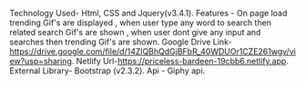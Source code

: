 Technology Used- Html, CSS and Jquery(v3.4.1). 
Features - On page load trending Gif's are displayed , when user type any word to search then related search Gif's are shown , when user dont give any input and searches then trending Gif's are shown. 
Google Drive Link- https://drive.google.com/file/d/14ZlQBhQdGjBFbR_40WDUOr1CZE261wgv/view?usp=sharing.
Netlify Url-https://priceless-bardeen-19cbb6.netlify.app.
External Library- Bootstrap (v2.3.2).
Api - Giphy api.
